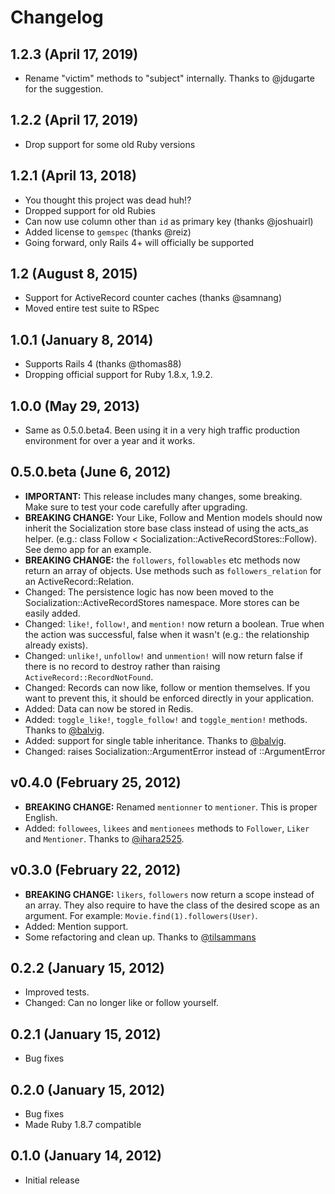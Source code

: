 # Changelog

## 1.2.3 (April 17, 2019)

* Rename "victim" methods to "subject" internally. Thanks to @jdugarte for the suggestion.

## 1.2.2 (April 17, 2019)

* Drop support for some old Ruby versions

## 1.2.1 (April 13, 2018)

* You thought this project was dead huh!?
* Dropped support for old Rubies
* Can now use column other than `id` as primary key (thanks @joshuairl)
* Added license to `gemspec` (thanks @reiz)
* Going forward, only Rails 4+ will officially be supported

## 1.2 (August 8, 2015)

* Support for ActiveRecord counter caches (thanks @samnang)
* Moved entire test suite to RSpec


## 1.0.1 (January 8, 2014)

* Supports Rails 4 (thanks @thomas88)
* Dropping official support for Ruby 1.8.x, 1.9.2.


## 1.0.0 (May 29, 2013)

* Same as 0.5.0.beta4. Been using it in a very high traffic production environment for over a year and it works.


## 0.5.0.beta (June 6, 2012)

* **IMPORTANT:** This release includes many changes, some breaking. Make sure to test your code carefully after upgrading.
* **BREAKING CHANGE:** Your Like, Follow and Mention models should now inherit the Socialization store base class instead of using the acts_as helper. (e.g.: class Follow < Socialization::ActiveRecordStores::Follow). See demo app for an example.
* **BREAKING CHANGE:** the `followers`, `followables` etc methods now return an array of objects. Use methods such as `followers_relation` for an ActiveRecord::Relation.
* Changed: The persistence logic has now been moved to the Socialization::ActiveRecordStores namespace. More stores can be easily added.
* Changed: `like!`, `follow!`, and `mention!` now return a boolean. True when the action was successful, false when it wasn't (e.g.: the relationship already exists).
* Changed: `unlike!`, `unfollow!` and `unmention!` will now return false if there is no record to destroy rather than raising `ActiveRecord::RecordNotFound`.
* Changed: Records can now like, follow or mention themselves. If you want to prevent this, it should be enforced directly in your application.
* Added: Data can now be stored in Redis.
* Added: `toggle_like!`, `toggle_follow!` and `toggle_mention!` methods. Thanks to [@balvig](https://github.com/balvig).
* Added: support for single table inheritance. Thanks to [@balvig](https://github.com/balvig).
* Changed: raises Socialization::ArgumentError instead of ::ArgumentError


## v0.4.0 (February 25, 2012)

* **BREAKING CHANGE:** Renamed `mentionner` to `mentioner`. This is proper English.
* Added: `followees`, `likees` and `mentionees` methods to `Follower`, `Liker` and `Mentioner`. Thanks to [@ihara2525](https://github.com/ihara2525).


## v0.3.0 (February 22, 2012)

* **BREAKING CHANGE:** `likers`, `followers` now return a scope instead of an array. They also require to have the class of the desired scope as an argument. For example: `Movie.find(1).followers(User)`.
* Added: Mention support.
* Some refactoring and clean up. Thanks to [@tilsammans](https://github.com/tilsammans)


## 0.2.2 (January 15, 2012)

* Improved tests.
* Changed: Can no longer like or follow yourself.


## 0.2.1 (January 15, 2012)

* Bug fixes


## 0.2.0 (January 15, 2012)

* Bug fixes
* Made Ruby 1.8.7 compatible


## 0.1.0 (January 14, 2012)

* Initial release
